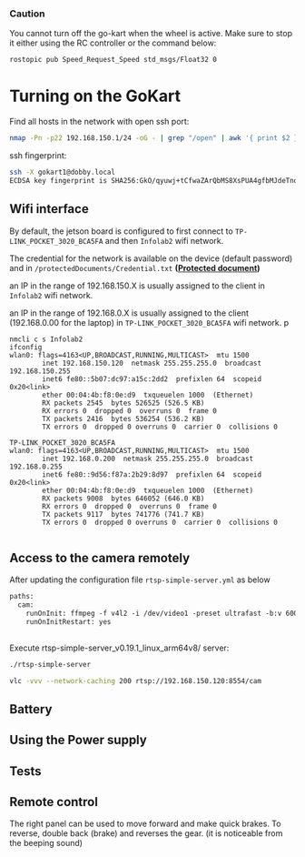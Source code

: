 ### Caution
You cannot turn off the go-kart when the wheel is active. Make sure to stop it either using the RC controller or the command below:

```bash
rostopic pub Speed_Request_Speed std_msgs/Float32 0
```

# Turning on the GoKart

Find all hosts in the network with open ssh port:
```bash
nmap -Pn -p22 192.168.150.1/24 -oG - | grep "/open" | awk '{ print $2 }'
```
ssh fingerprint:
```bash
ssh -X gokart1@dobby.local
ECDSA key fingerprint is SHA256:GkO/qyuwj+tCfwaZArQbMS8XsPUA4gfbMJdeTnqG1n4.
```

## Wifi interface
By default, the jetson board is configured to first connect to `TP-LINK_POCKET_3020_BCA5FA` and then `Infolab2` wifi network. 

The credential for the network is available on the device (default password) and in 
`/protectedDocuments/Credential.txt` **([Protected document](contact.md))**

an IP in the range of 192.168.150.X is usually assigned to the client in `Infolab2` wifi network.

an IP in the range of 192.168.0.X is usually assigned to the client (192.168.0.00 for the laptop) in `TP-LINK_POCKET_3020_BCA5FA` wifi network.
p
```
nmcli c s Infolab2 
ifconfig
wlan0: flags=4163<UP,BROADCAST,RUNNING,MULTICAST>  mtu 1500
        inet 192.168.150.120  netmask 255.255.255.0  broadcast 192.168.150.255
        inet6 fe80::5b07:dc97:a15c:2dd2  prefixlen 64  scopeid 0x20<link>
        ether 00:04:4b:f8:0e:d9  txqueuelen 1000  (Ethernet)
        RX packets 2545  bytes 526525 (526.5 KB)
        RX errors 0  dropped 0  overruns 0  frame 0
        TX packets 2416  bytes 536254 (536.2 KB)
        TX errors 0  dropped 0 overruns 0  carrier 0  collisions 0

TP-LINK_POCKET_3020_BCA5FA
wlan0: flags=4163<UP,BROADCAST,RUNNING,MULTICAST>  mtu 1500
        inet 192.168.0.200  netmask 255.255.255.0  broadcast 192.168.0.255
        inet6 fe80::9d56:f87a:2b29:8d97  prefixlen 64  scopeid 0x20<link>
        ether 00:04:4b:f8:0e:d9  txqueuelen 1000  (Ethernet)
        RX packets 9008  bytes 646052 (646.0 KB)
        RX errors 0  dropped 0  overruns 0  frame 0
        TX packets 9117  bytes 741776 (741.7 KB)
        TX errors 0  dropped 0 overruns 0  carrier 0  collisions 0


```

## Access to the camera remotely

After updating the configuration file `rtsp-simple-server.yml` as below

```txt
paths:
  cam:
    runOnInit: ffmpeg -f v4l2 -i /dev/video1 -preset ultrafast -b:v 600k -f rtsp rtsp://localhost:$RTSP_PORT/$RTSP_PATH
    runOnInitRestart: yes
    
```
Execute rtsp-simple-server_v0.19.1_linux_arm64v8/ server:
```bash
./rtsp-simple-server
```

```bash
vlc -vvv --network-caching 200 rtsp://192.168.150.120:8554/cam
```

## Battery 



## Using the Power supply 

## Tests

## Remote control

The right panel can be used to move forward and make quick brakes. To reverse, double back (brake) and reverses the gear. (it is noticeable from the beeping sound)


